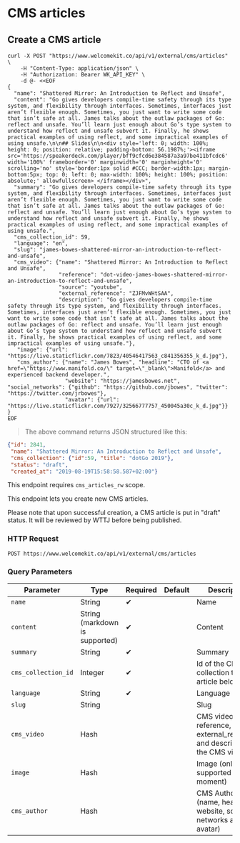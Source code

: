 # CMS articles

## Create a CMS article

```shell
curl -X POST "https://www.welcomekit.co/api/v1/external/cms/articles" \
    -H "Content-Type: application/json" \
    -H "Authorization: Bearer WK_API_KEY" \
    -d @- <<EOF
{
  "name": "Shattered Mirror: An Introduction to Reflect and Unsafe",
  "content": "Go gives developers compile-time safety through its type system, and flexibility through interfaces. Sometimes, interfaces just aren’t flexible enough. Sometimes, you just want to write some code that isn’t safe at all. James talks about the outlaw packages of Go: reflect and unsafe. You’ll learn just enough about Go’s type system to understand how reflect and unsafe subvert it. Finally, he shows practical examples of using reflect, and some impractical examples of using unsafe.\n\n## Slides\n\n<div style='left: 0; width: 100%; height: 0; position: relative; padding-bottom: 56.1987%;'><iframe src='https://speakerdeck.com/player/bff9cfcd6e384587a3a97be411bfcdc6' width='100%' frameborder='0' marginwidth='0' marginheight='0' scrolling='no' style='border:1px solid #CCC; border-width:1px; margin-bottom:5px; top: 0; left: 0; max-width: 100%; height: 100%; position: absolute;' allowfullscreen> </iframe></div>",
  "summary": "Go gives developers compile-time safety through its type system, and flexibility through interfaces. Sometimes, interfaces just aren’t flexible enough. Sometimes, you just want to write some code that isn’t safe at all. James talks about the outlaw packages of Go: reflect and unsafe. You’ll learn just enough about Go’s type system to understand how reflect and unsafe subvert it. Finally, he shows practical examples of using reflect, and some impractical examples of using unsafe.",
  "cms_collection_id": 59,
  "language": "en",
  "slug": "james-bowes-shattered-mirror-an-introduction-to-reflect-and-unsafe",
  "cms_video": {"name": "Shattered Mirror: An Introduction to Reflect and Unsafe",
                "reference": "dot-video-james-bowes-shattered-mirror-an-introduction-to-reflect-and-unsafe",
                "source": "youtube",
                "external_reference": "ZJFMvWHtSAA",
                "description": "Go gives developers compile-time safety through its type system, and flexibility through interfaces. Sometimes, interfaces just aren’t flexible enough. Sometimes, you just want to write some code that isn’t safe at all. James talks about the outlaw packages of Go: reflect and unsafe. You’ll learn just enough about Go’s type system to understand how reflect and unsafe subvert it. Finally, he shows practical examples of using reflect, and some impractical examples of using unsafe."},
   "image": {"url": "https://live.staticflickr.com/7823/40546417563_c841356355_k_d.jpg"},
   "cms_author": {"name": "James Bowes", "headline": "CTO of <a href=\"https://www.manifold.co/\" target=\"_blank\">Manifold</a> and experienced backend developer.",
                  "website": "https://jamesbowes.net", "social_networks": {"github": "https://github.com/jbowes", "twitter": "https://twitter.com/jrbowes"},
                  "avatar": {"url": "https://live.staticflickr.com/7927/32566777757_450045a30c_k_d.jpg"}}
}
EOF
```

> The above command returns JSON structured like this:

```json
{"id": 2841,
 "name": "Shattered Mirror: An Introduction to Reflect and Unsafe",
 "cms_collection": {"id":59, "title": "dotGo 2019"},
 "status": "draft",
 "created_at": "2019-08-19T15:58:58.587+02:00"}
```

<aside class="notice">
This endpoint requires <code>cms_articles_rw</code> scope.
</aside>

This endpoint lets you create new CMS articles.

Please note that upon successful creation, a CMS article is put in "draft" status. It will be reviewed by WTTJ before being published.

### HTTP Request

`POST https://www.welcomekit.co/api/v1/external/cms/articles`

### Query Parameters

Parameter | Type | Required | Default | Description | Example
--- | --- | --- | --- | --- | ---
`name` | String | ✔ | | Name |
`content` | String (markdown is supported) | ✔ | | Content |
`summary` | String | ✔ | | Summary |
`cms_collection_id` | Integer | ✔ | | Id of the CMS collection this article belongs to |
`language` | String | ✔ | | Language | en, fr, es
`slug` | String | | | Slug |
`cms_video` | Hash | | | CMS video (name, reference, source, external_reference and description of the CMS video) |
`image` | Hash | | | Image (only url is supported for the moment) |
`cms_author` | Hash | | | CMS Author (name, headline, website, social networks and avatar) |
